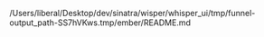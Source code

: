 /Users/liberal/Desktop/dev/sinatra/wisper/whisper_ui/tmp/funnel-output_path-SS7hVKws.tmp/ember/README.md